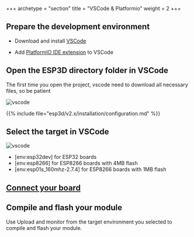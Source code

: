 +++
archetype = "section"
title = "VSCode & Platformio"
weight = 2
+++

## Prepare the development environment

* Download and install [VSCode](https://code.visualstudio.com/download)

* Add [PlatformIO IDE extension](https://platformio.org/install/ide?install=vscode) to VSCode

## Open the ESP3D directory folder in VSCode
The first time you open the project, vscode need to download all necessary files, so be patient

![vscode](/esp3d/v2.x/installation/open_vscode2_1.png?width=400px)

{{% include file="esp3d/v2.x/installation/configuration.md" %}}

## Select the target in VSCode

![vscode](/esp3d/v2.x/installation/vscode2_1.png?width=400px)

* [env:esp32dev] for ESP32 boards   
* [env:esp8266] for ESP8266 boards with 4MB flash   
* [env:esp01s_160mhz-2.7.4] for ESP8266 boards with 1MB flash   

## [Connect your board](/esp3d/v2.x/installation/#connect-your-board)

## Compile and flash your module

Use Upload and monitor from the target environment you selected to compile and flash your module.